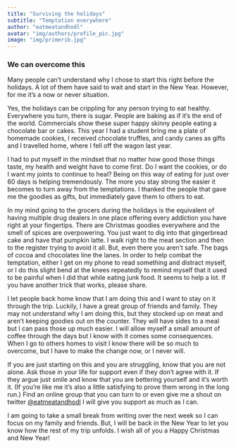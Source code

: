 ```yaml
---
title: "Surviving the holidays"
subtitle: "Temptation everywhere"
author: "eatmeatandhodl"
avatar: "img/authors/profile_pic.jpg"
image: "img/primerib.jpg"
---
```


### We can overcome this
Many people can’t understand why I chose to start this right before the holidays. A lot of them have said to wait and start in the New Year. However, for me it’s a now or never situation. 

Yes, the holidays can be crippling for any person trying to eat healthy. Everywhere you turn, there is sugar. People are baking as if it’s the end of the world. Commercials show these super happy skinny people eating a chocolate bar or cakes. This year I had a student bring me a plate of homemade cookies, I received chocolate truffles, and candy canes as gifts and I travelled home, where I fell off the wagon last year. 

I had to put myself in the mindset that no matter how good those things taste, my health and weight have to come first. Do I want the cookies, or do I want my joints to continue to heal? Being on this way of eating for just over 60 days is helping tremendously. The more you stay strong the easier it becomes to turn away from the temptations. I thanked the people that gave me the goodies as gifts, but immediately gave them to others to eat.

In my mind going to the grocers during the holidays is the equivalent of having multiple drug dealers in one place offering every addiction you have right at your fingertips. There are Christmas goodies everywhere and the smell of spices are overpowering. You just want to dig into that gingerbread cake and have that pumpkin latte. I walk right to the meat section and then to the register trying to avoid it all. But, even there you aren’t safe. The bags of cocoa and chocolates line the lanes. In order to help combat the temptation, either I get on my phone to read something and distract myself, or I do this slight bend at the knees repeatedly to remind myself that it used to be painful when I did that while eating junk food. It seems to help a lot. If you have another trick that works, please share.

I let people back home know that I am doing this and I want to stay on it through the trip. Luckily, I have a great group of friends and family. They may not understand why I am doing this, but they stocked up on meat and aren’t keeping goodies out on the counter. They will have sides to a meal but I can pass those up much easier. I will allow myself a small amount of coffee through the days but I know with it comes some consequences. When I go to others homes to visit I know there will be so much to overcome, but I have to make the change now, or I never will. 

If you are just starting on this and you are struggling, know that you are not alone. Ask those in your life for support even if they don’t agree with it. If they argue just smile and know that you are bettering yourself and it’s worth it. (If you’re like me it’s also a little satisfying to prove them wrong in the long run.) Find an online group that you can turn to or even give me a shout on twitter [@eatmeatandhodl](https://twitter.com/EatMeatandHODL?lang=en)  I will give you support as much as I can.

I am going to take a small break from writing over the next week so I can focus on my family and friends. But, I will be back in the New Year to let you know how the rest of my trip unfolds. I wish all of you a Happy Christmas and New Year! 
